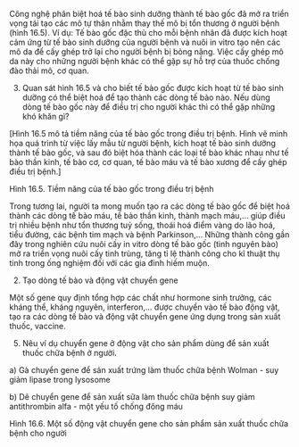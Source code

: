 Công nghệ phân biệt hoá tế bào sinh dưỡng thành tế bào gốc đã mở ra triển vọng tái tạo các mô tự thân nhằm thay thế mô bị tổn thương ở người bệnh (hình 16.5). Ví dụ: Tế bào gốc đặc thù cho mỗi bệnh nhân đã được kích hoạt cảm ứng từ tế bào sinh dưỡng của người bệnh và nuôi in vitro tạo nên các mô da để cấy ghép trở lại cho người bệnh bị bỏng nặng. Việc cấy ghép mô da này cho những người bệnh khác có thể gặp sự hỗ trợ của thuốc chống đào thải mô, cơ quan.

3. Quan sát hình 16.5 và cho biết tế bào gốc được kích hoạt từ tế bào sinh dưỡng có thể biệt hoá để tạo thành các dòng tế bào nào. Nếu dùng dòng tế bào gốc này để điều trị cho người khác thì có thể gặp những khó khăn gì?

[Hình 16.5 mô tả tiềm năng của tế bào gốc trong điều trị bệnh. Hình vẽ minh họa quá trình từ việc lấy mẫu từ người bệnh, kích hoạt tế bào sinh dưỡng thành tế bào gốc, và sau đó biệt hóa thành các loại tế bào khác nhau như tế bào thần kinh, tế bào cơ, cơ quan, tế bào máu và tế bào xương để cấy ghép điều trị bệnh.]

Hình 16.5. Tiềm năng của tế bào gốc trong điều trị bệnh

Trong tương lai, người ta mong muốn tạo ra các dòng tế bào gốc để biệt hoá thành các dòng tế bào máu, tế bào thần kinh, thành mạch máu,... giúp điều trị nhiều bệnh như tổn thương tuỷ sống, thoái hoá điểm vàng do lão hoá, tiểu đường, các bệnh tim mạch và bệnh Parkinson,... Những thành công gần đây trong nghiên cứu nuôi cấy in vitro dòng tế bào gốc (tinh nguyên bào) mở ra triển vọng nuôi cấy tinh trùng, tăng tỉ lệ thành công cho kĩ thuật thụ tinh trong ống nghiệm đối với các gia đình hiếm muộn.

2. Tạo dòng tế bào và động vật chuyển gene

Một số gene quy định tổng hợp các chất như hormone sinh trưởng, các kháng thể, kháng nguyên, interferon,... được chuyển vào tế bào động vật, tạo ra các dòng tế bào và động vật chuyển gene ứng dụng trong sản xuất thuốc, vaccine.

5. Nêu ví dụ chuyển gene ở động vật cho sản phẩm dùng để sản xuất thuốc chữa bệnh ở người.

a) Gà chuyển gene để sản xuất trứng làm thuốc chữa bệnh Wolman - suy giảm lipase trong lysosome

b) Dê chuyển gene để sản xuất sữa làm thuốc chữa bệnh suy giảm antithrombin alfa - một yếu tố chống đông máu

Hình 16.6. Một số động vật chuyển gene cho sản phẩm sản xuất thuốc chữa bệnh cho người